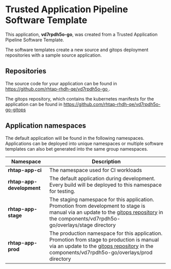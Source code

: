 # Trusted Application Pipeline Software Template

This application, **vd7rpdh5o-go**, was created from a Trusted Application Pipeline Software Template.

The software templates create a new source and gitops deployment repositories with a sample source application. 

## Repositories

The source code for your application can be found in [https://github.com/rhtap-rhdh-qe/vd7rpdh5o-go ](https://github.com/rhtap-rhdh-qe/vd7rpdh5o-go ).
 
The gitops repository, which contains the kubernetes manifests for the application can be found in 
[https://github.com/rhtap-rhdh-qe/vd7rpdh5o-go-gitops ](https://github.com/rhtap-rhdh-qe/vd7rpdh5o-go-gitops ) 

## Application namespaces 

The default application will be found in the following namespaces. Applications can be deployed into unique namespaces or multiple software templates can also bet generated into the same group namespaces.  

|  Namespace   |  Description   |  
| -------- | -------- |
| **rhtap-app-ci** | The namespace used for CI workloads |
| **rhtap-app-development** | The default application during development. Every build will be deployed to this namespace for testing. |
| **rhtap-app-stage** | The staging namespace for this application. Promotion from development to stage is manual via an update to the [gitops repository](https://github.com/rhtap-rhdh-qe/vd7rpdh5o-go-gitops ) in the components/vd7rpdh5o-go/overlays/stage directory |
| **rhtap-app-prod** | The production namespace for this application. Promotion from stage to production is manual via an update to the [gitops repository](https://github.com/rhtap-rhdh-qe/vd7rpdh5o-go-gitops ) in the components/vd7rpdh5o-go/overlays/prod directory |
